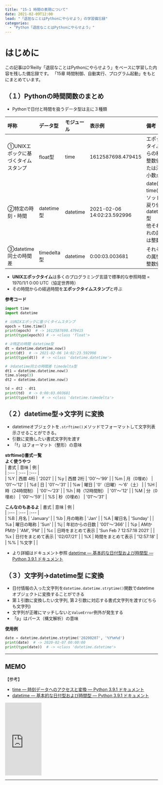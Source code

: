 ```yaml
---
title: "15-1 時間の表現について"
date: 2021-02-09T12:00
lead: "「退屈なことはPythonにやらせよう」の学習備忘録"
categories:
  - "Python「退屈なことはPythonにやらせよう」"
---
```


# はじめに
この記事はO’Reilly「退屈なことはPythonにやらせよう」をベースに学習した内容を残した備忘録です。
「15章 時間制御、自動実行、プログラム起動」をもとにまとめています。

## （１）Pythonの時間関数のまとめ
- Pythonで日付と時間を扱うデータ型は主に３種類

| 呼称 | データ型 | モジュール |  表示例 | 備考 |  
| :--- | :--- | :--- | :--- | :--- |  
| ①UNIXエポックに基づくタイムスタンプ | float型 | time | 1612587698.479415 | エポックタイぷからの秒数<br>整数値または浮動小数点値　|  
| ②特定の時刻・時間 | datetime型 | datetime | 2021-02-06 14:02:23.592996 | date(), time()メソッドの戻り値はdatetime型<br>他それぞれの属性は整数値 |  
| ③datetime同士の時間差 | timedelta型 | datetime | 0:00:03.003681 | それぞれの属性は整数値 |  

- **UNIXエポックタイム**は多くのプログラミング言語で標準的な参照時間 =  1970/1/1 0:00 UTC（協定世界時）
- その時間からの経過時間を**エポックタイムスタンプ**と呼ぶ

**参考コード**
```python
import time
import datetime

# ①UNIXエポックに基づくタイムスタンプ
epoch = time.time()
print(epoch)  # -> 1612587698.479415
print(type(epoch)) # -> <class 'float'>

# ②特定の時間 datetime型
dt = datetime.datetime.now()
print(dt)  # -> 2021-02-06 14:02:23.592996
print(type(dt))  # -> <class 'datetime.datetime'>

# ③datetime同士の時間差 timedelta型
dt1 = datetime.datetime.now()
time.sleep(3)
dt2 = datetime.datetime.now()

td = dt2 - dt1
print(td)  # -> 0:00:03.003681
print(type(td))  # -> <class 'datetime.timedelta'>
```


## （２）datetime型→文字列 に変換
- datetimeオブジェクトを`.strftime()`メソッドでフォーマットして文字列表示させることができる。
- 引数に変換したい書式文字列を渡す
- 「f」はフォーマット（整形）の意味

**strftime()書式一覧**  
**よく使うやつ**  
| 書式 | 意味 | 例 |  
| :--- | :--- | :--- |  
| %Y | 西暦 4桁 | '2021' |
| %y | 西暦 2桁 | '00'〜'99' |
| %m | 月（0埋め） | '01'〜'12' |
| %d | 日 | '01'〜'31' |
| %w | 曜日 | '0'（日曜）〜'6'（土） |
| %H | 時（24時間制） | '00'〜'23' |
| %h | 時（12時間制） | '01'〜'12' |
| %M | 分（0埋め） | '00'〜'59' |
| %S | 秒（0埋め） | '01'〜'31' |

**こんなのもあるよ**
| 書式 | 意味 | 例 |  
| :--- | :--- | :--- |  
| %B | 月名 | 'January' |
| %b | 月の略称 | 'Jan' |
| %A | 曜日名 | 'Sunday' |
| %a | 曜日の略称 | 'Sun' |
| %j | 年初からの日数 | '001'〜'366' |
| %p | AMかPMか | 'AM', 'PM' |
| %c | 日時をまとめて表示 | 'Sun Feb  7 12:57:18 2021' |
| %x | 日付をまとめて表示 | '02/07/21' |
| %X | 時間をまとめて表示 | '12:57:18' |
| %% | %文字 | |

- より詳細はドキュメント参照
  [datetime — 基本的な日付型および時間型 — Python 3.9.1 ドキュメント](https://docs.python.org/ja/3/library/datetime.html#strftime-strptime-behavior)

## （３）文字列→datetime型 に変換
- 日付情報の入った文字列を`datetime.datetime.strptime()`関数でdatetimeオブジェクトに変換することができる
- 第１引数に変換したい文字列, 第２引数に対応する書式文字列を渡す(どちらも文字列)
- 文字列が正確にマッチしないと`ValueError`例外が発生する
- 「p」はパース（構文解析）の意味

**使用例**
```python
date = datetime.datetime.strptime('20200207', '%Y%m%d')
print(date)  # -> 2020-02-07 00:00:00
print(type(date))  # -> <class 'datetime.datetime'>
```

---
## MEMO
【参考】
- [time — 時刻データへのアクセスと変換 — Python 3.9.1 ドキュメント](https://docs.python.org/ja/3/library/time.html)
- [datetime — 基本的な日付型および時間型 — Python 3.9.1 ドキュメント](https://docs.python.org/ja/3/library/datetime.html)

<iframe style="width:120px;height:240px;" marginwidth="0" marginheight="0" scrolling="no" frameborder="0" src="https://rcm-fe.amazon-adsystem.com/e/cm?ref=qf_sp_asin_til&t=massasquash08-22&m=amazon&o=9&p=8&l=as1&IS1=1&detail=1&asins=487311778X&linkId=691e891718cdd36feb75e664a0a2f53a&bc1=ffffff&amp;lt1=_top&fc1=333333&lc1=0066c0&bg1=ffffff&f=ifr"></iframe>

---